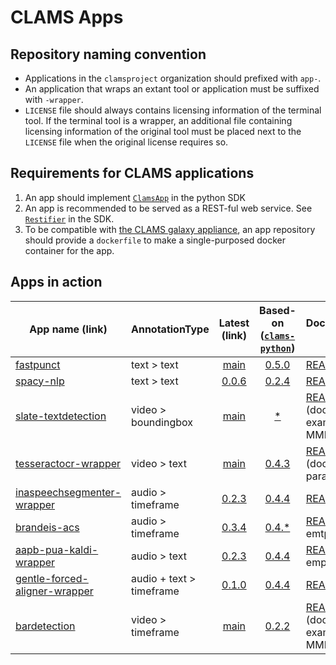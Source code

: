 # CLAMS Apps

## Repository naming convention

* Applications in the `clamsproject` organization should prefixed with `app-`. 
* An application that wraps an extant tool or application must be suffixed with `-wrapper`. 
* `LICENSE` file should always contains licensing information of the terminal tool. If the terminal tool is a wrapper, an additional file containing licensing information of the original tool must be placed next to the `LICENSE` file when the original license requires so. 

## Requirements for CLAMS applications

1. An app should implement [`ClamsApp`](https://github.com/clamsproject/clams-python-sdk/blob/master/clams/serve/__init__.py) in the python SDK
1. An app is recommended to be served as a REST-ful web service. See [`Restifier`](https://github.com/clamsproject/clams-python-sdk/blob/master/clams/restify/__init__.py) in the SDK. 
1. To be compatible with [the CLAMS galaxy appliance](https://github.com/clamsproject/appliance), an app repository should provide a `dockerfile` to make a single-purposed docker container for the app. 


## Apps in action 

| App name (link) | AnnotationType | Latest (link) | Based-on ([`clams-python`](https://sdk.clams.ai/target-versions.html)) | Documentation (link) | Evaluation |
| --- | --- | :---: | :---: | --- | --- |
| [fastpunct](https://github.com/clamsproject/app-fastpunct) | text > text | [main](https://github.com/clamsproject/app-fastpunct/tree/02b2e01e7239162dceda86ad577507f0fc6b6ecf) | [0.5.0](https://github.com/clamsproject/app-fastpunct/blob/02b2e01e7239162dceda86ad577507f0fc6b6ecf/requirements.txt#L1) | [README](https://github.com/clamsproject/app-fastpunct/blob/02b2e01e7239162dceda86ad577507f0fc6b6ecf/README.md)| [Plan](https://github.com/clamsproject/app-fastpunct/blob/main/evaluation/README.md) |
| [spacy-nlp](https://github.com/clamsproject/app-spacy-nlp) | text > text | [0.0.6](https://github.com/clamsproject/app-spacy-nlp/tree/v0.0.6) | [0.2.4](https://github.com/clamsproject/app-spacy-nlp/blob/v0.0.6/requirements.txt#L1) | [README](https://github.com/clamsproject/app-spacy-nlp/blob/v0.0.6/README.md)| [Plan](https://github.com/clamsproject/app-spacy-nlp/blob/master/evaluation.md) |
| [slate-textdetection](https://github.com/clamsproject/app-slate-textdetection) | video > boundingbox | [main](https://github.com/clamsproject/app-slate-textdetection/tree/d937b38f99f9584a6b83f8c08c91bf07fc9997df) | [*](https://github.com/clamsproject/app-slate-textdetection/blob/d937b38f99f9584a6b83f8c08c91bf07fc9997df/requirements.txt#L7) | [README](https://github.com/clamsproject/app-slate-textdetection/blob/d937b38f99f9584a6b83f8c08c91bf07fc9997df/README.md) (docker, example input MMIF)| [Plan](https://github.com/clamsproject/app-slatedetection/blob/master/evaluation.md) |
| [tesseractocr-wrapper](https://github.com/clamsproject/app-tesseractocr-wrapper) | video > text | [main](https://github.com/clamsproject/app-tesseractocr-wrapper) | [0.4.3](https://github.com/clamsproject/app-tesseractocr-wrapper/blob/771c975cf28dcd8abab265c94aebdabb9cd8a3b6/requirements.txt#L6) | [README](https://github.com/clamsproject/app-tesseractocr-wrapper/blob/771c975cf28dcd8abab265c94aebdabb9cd8a3b6/README.md) (docker, params)|  |
| [inaspeechsegmenter-wrapper](https://github.com/clamsproject/app-inaspeechsegmenter-wrapper) | audio > timeframe | [0.2.3](https://github.com/clamsproject/app-inaspeechsegmenter-wrapper/tree/v0.2.3) | [0.4.4](https://github.com/clamsproject/app-inaspeechsegmenter-wrapper/blob/v0.2.3/requirements.txt#L1) | [README](https://github.com/clamsproject/app-inaspeechsegmenter-wrapper/blob/v0.2.3/README.md)|  |
| [brandeis-acs](https://github.com/clamsproject/app-brandeis-acs) | audio > timeframe | [0.3.4](https://github.com/clamsproject/app-brandeis-acs/tree/v0.3.4) | [0.4.*](https://github.com/clamsproject/app-brandeis-acs/blob/v0.3.4/requirements.txt#L1) | [README](https://github.com/clamsproject/app-brandeis-acs/blob/v0.3.4/README.md) (quite emtpy)|  |
| [aapb-pua-kaldi-wrapper](https://github.com/clamsproject/app-aapb-pua-kaldi-wrapper) | audio > text | [0.2.3](https://github.com/clamsproject/app-aapb-pua-kaldi-wrapper/tree/v0.2.3) | [0.4.4](https://github.com/clamsproject/app-aapb-pua-kaldi-wrapper/blob/v0.2.3/requirements.txt#L1) | [README](https://github.com/clamsproject/app-aapb-pua-kaldi-wrapper/blob/v0.2.3/README.md) (quite empty)|  |
| [gentle-forced-aligner-wrapper](https://github.com/clamsproject/app-gentle-forced-aligner-wrapper) | audio + text > timeframe | [0.1.0](https://github.com/clamsproject/app-gentle-forced-aligner-wrapper/tree/v0.1.0) | [0.4.4](https://github.com/clamsproject/app-gentle-forced-aligner-wrapper/blob/v0.1.0/requirements.txt#L2) | [README](https://github.com/clamsproject/app-gentle-forced-aligner-wrapper/blob/v0.1.0/README.md)|  |
| [bardetection](https://github.com/clamsproject/app-barsdetection) | video > timeframe | [main](https://github.com/clamsproject/app-barsdetection) | [0.2.2](https://github.com/clamsproject/app-barsdetection/blob/master/requirements.txt#L5) | [README](https://github.com/clamsproject/app-barsdetection/blob/master/README.md) (docker, example input MMIF)| [Plan](https://github.com/clamsproject/app-barsdetection/blob/master/evaluation.md) |
